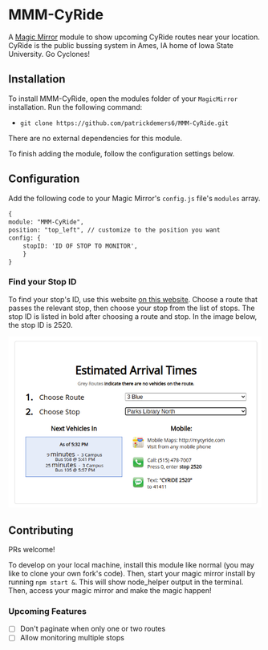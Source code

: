 # MMM-CyRide

A [Magic Mirror](https://github.com/MichMich/MagicMirror) module to show upcoming CyRide routes near your location. CyRide is the public bussing system in Ames, IA home of Iowa State University. Go Cyclones!

## Installation

To install MMM-CyRide, open the modules folder of your `MagicMirror` installation. Run the following command:

- `git clone https://github.com/patrickdemers6/MMM-CyRide.git`

There are no external dependencies for this module.

To finish adding the module, follow the configuration settings below.

## Configuration

Add the following code to your Magic Mirror's `config.js` file's `modules` array.

```
{
module: "MMM-CyRide",
position: "top_left", // customize to the position you want
config: {
    stopID: 'ID OF STOP TO MONITOR',
    }
}
```

### Find your Stop ID
To find your stop's ID, use this website [on this website](https://mycyride.com/arrivals). Choose a route that passes the relevant stop, then choose your stop from the list of stops. The stop ID is listed in bold after choosing a route and stop. In the image below, the stop ID is 2520.

![CyRide Route Finder Website Image](EstimatedArrivalTimes.png)

## Contributing
PRs welcome!

To develop on your local machine, install this module like normal (you may like to clone your own fork's code). Then, start your magic mirror install by running `npm start &`. This will show node_helper output in the terminal. Then, access your magic mirror and make the magic happen!

### Upcoming Features

- [ ] Don't paginate when only one or two routes
- [ ] Allow monitoring multiple stops
